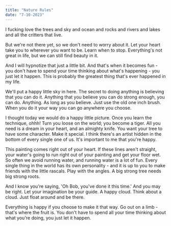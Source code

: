 ```yaml
---
title: "Nature Rules"
date: "7-10-2023"
---
```


I fucking love the trees and sky and ocean and rocks and rivers and lakes and all the critters that live.

But we're not there yet, so we don't need to worry about it. Let your heart take you to wherever you want to be. Learn when to stop. Everything's not great in life, but we can still find beauty in it.

And I will hypnotize that just a little bit. And that's when it becomes fun - you don't have to spend your time thinking about what's happening - you just let it happen. This is probably the greatest thing that's ever happened in my life.

We'll put a happy little sky in here. The secret to doing anything is believing that you can do it. Anything that you believe you can do strong enough, you can do. Anything. As long as you believe. Just use the old one inch brush. When you do it your way you can go anywhere you choose.

I thought today we would do a happy little picture. Once you learn the technique, ohhh! Turn you loose on the world; you become a tiger. All you need is a dream in your heart, and an almighty knife. You want your tree to have some character. Make it special. I think there's an artist hidden in the bottom of every single one of us. It's important to me that you're happy.

This painting comes right out of your heart. If these lines aren't straight, your water's going to run right out of your painting and get your floor wet. So often we avoid running water, and running water is a lot of fun. Every single thing in the world has its own personality - and it is up to you to make friends with the little rascals. Play with the angles. A big strong tree needs big strong roots.

And I know you're saying, 'Oh Bob, you've done it this time.' And you may be right. Let your imagination be your guide. A happy cloud. Think about a cloud. Just float around and be there.

Everything is happy if you choose to make it that way. Go out on a limb - that's where the fruit is. You don't have to spend all your time thinking about what you're doing, you just let it happen.
